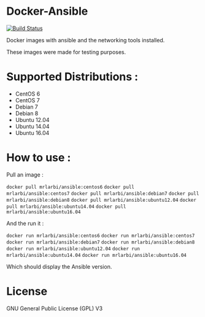 # Docker-Ansible

[![Build Status](https://travis-ci.org/mrLarbi/Docker-Ansible.svg?branch=master)](https://travis-ci.org/mrLarbi/Docker-Ansible)

Docker images with ansible and the networking tools installed.

These images were made for testing purposes.

# Supported Distributions :
    
- CentOS 6
- CentOS 7
- Debian 7 
- Debian 8
- Ubuntu 12.04
- Ubuntu 14.04
- Ubuntu 16.04

# How to use :
    
Pull an image : 

``` docker pull mrlarbi/ansible:centos6 ```
``` docker pull mrlarbi/ansible:centos7 ```
``` docker pull mrlarbi/ansible:debian7 ```
``` docker pull mrlarbi/ansible:debian8 ```
``` docker pull mrlarbi/ansible:ubuntu12.04 ```
``` docker pull mrlarbi/ansible:ubuntu14.04 ```
``` docker pull mrlarbi/ansible:ubuntu16.04 ```

And the run it :
    
``` docker run mrlarbi/ansible:centos6 ```
``` docker run mrlarbi/ansible:centos7 ```
``` docker run mrlarbi/ansible:debian7 ```
``` docker run mrlarbi/ansible:debian8 ```
``` docker run mrlarbi/ansible:ubuntu12.04 ```
``` docker run mrlarbi/ansible:ubuntu14.04 ```
``` docker run mrlarbi/ansible:ubuntu16.04 ```

Which should display the Ansible version.

# License

GNU General Public License (GPL) V3

